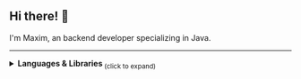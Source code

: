 ## Hi there! 👋
I'm Maxim, an backend developer specializing in Java.
___
<details>
  <summary><strong> Languages & Libraries </strong> <sub> (click to expand) </sub></summary>
  <br>
  
  ![Python Badge](https://img.shields.io/badge/-Python-3B4252?style=flat&logo=python&logoColor=EBCB8B)
  ![R Badge](https://img.shields.io/badge/-R-3B4252?style=flat&logo=r&logoColor=BF616A)
  ![Java Badge](https://img.shields.io/badge/-Java-3B4252?style=flat&logo=openjdk&logoColor=D08770)
  
  ###### Python
> ![Conda Badge](https://img.shields.io/badge/-Conda-3B4252?style=flat&logo=anaconda&logoColor=A3BE8C)
> ![Poetry Badge](https://img.shields.io/badge/-Poetry-3B4252?style=flat&logo=poetry&logoColor=5E81AC)
> ![PyPI Badge](https://img.shields.io/badge/-PyPI-3B4252?style=flat&logo=pypi&logoColor=B48EAD)
> ![FastAPI Badge](https://img.shields.io/badge/-FastAPI-3B4252?style=flat&logo=fastapi&logoColor=BF616A)
  <br>
</details>

<!--
**maxshushanikov/maxshushanikov** is a ✨ _special_ ✨ repository because its `README.md` (this file) appears on your GitHub profile.

Here are some ideas to get you started:

- 🔭 I’m currently working on ...
- 🌱 I’m currently learning ...
- 👯 I’m looking to collaborate on ...
- 🤔 I’m looking for help with ...
- 💬 Ask me about ...
- 📫 How to reach me: ...
- 😄 Pronouns: ...
- ⚡ Fun fact: ...
-->
